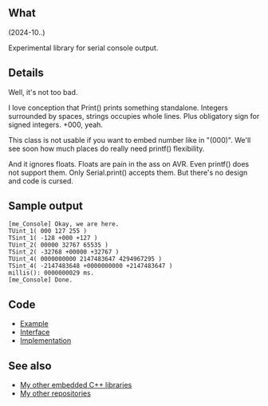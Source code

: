 ## What

(2024-10..)

Experimental library for serial console output.


## Details

Well, it's not too bad.

I love conception that Print() prints something standalone.
Integers surrounded by spaces, strings occupies whole lines.
Plus obligatory sign for signed integers. +000, yeah.

This class is not usable if you want to embed number like in "(000)".
We'll see soon how much places do really need printf() flexibility.

And it ignores floats. Floats are pain in the ass on AVR. Even printf()
does not support them. Only Serial.print() accepts them. But there's
no design and code is cursed.


## Sample output

```
[me_Console] Okay, we are here.
TUint_1( 000 127 255 )
TSint_1( -128 +000 +127 )
TUint_2( 00000 32767 65535 )
TSint_2( -32768 +00000 +32767 )
TUint_4( 0000000000 2147483647 4294967295 )
TSint_4( -2147483648 +0000000000 +2147483647 )
millis(): 0000000029 ms.
[me_Console] Done.
```

## Code

* [Example][Example]
* [Interface][Interface]
* [Implementation][Implementation]


## See also

* [My other embedded C++ libraries][Embedded]
* [My other repositories][Repos]

[Example]: examples/me_ReadInteger/me_ReadInteger.ino
[Interface]: src/me_ReadInteger.h
[Implementation]: src/me_ReadInteger.cpp
[Embedded]: https://github.com/martin-eden/Embedded_Crafts/tree/master/Parts
[Repos]: https://github.com/martin-eden/contents
